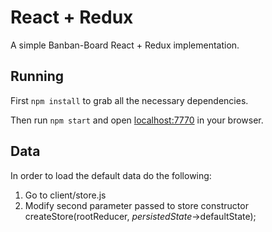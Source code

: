 # React + Redux

A simple Banban-Board React + Redux implementation.

## Running

First `npm install` to grab all the necessary dependencies. 

Then run `npm start` and open <localhost:7770> in your browser.

## Data

In order to load the default data do the following:

 1. Go to client/store.js
 2. Modify second parameter passed to store constructor createStore(rootReducer, *persistedState*->defaultState);
